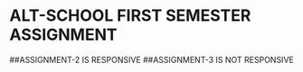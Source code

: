 # ALT-SCHOOL FIRST SEMESTER ASSIGNMENT

##ASSIGNMENT-2 IS RESPONSIVE
##ASSIGNMENT-3 IS NOT RESPONSIVE
